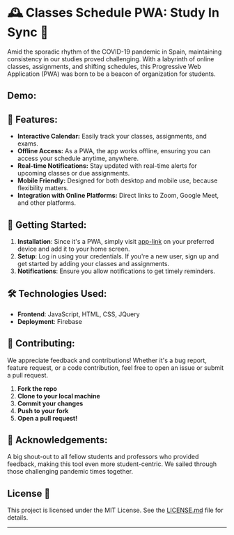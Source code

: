 # 🕰️ Classes Schedule PWA: Study In Sync 📘

Amid the sporadic rhythm of the COVID-19 pandemic in Spain, maintaining consistency in our studies proved challenging. With a labyrinth of online classes, assignments, and shifting schedules, this Progressive Web Application (PWA) was born to be a beacon of organization for students.

## Demo:

## 🌟 Features:

- **Interactive Calendar:** Easily track your classes, assignments, and exams.
- **Offline Access:** As a PWA, the app works offline, ensuring you can access your schedule anytime, anywhere.
- **Real-time Notifications:** Stay updated with real-time alerts for upcoming classes or due assignments.
- **Mobile Friendly:** Designed for both desktop and mobile use, because flexibility matters.
- **Integration with Online Platforms:** Direct links to Zoom, Google Meet, and other platforms.

## 🚀 Getting Started:

1. **Installation**: Since it's a PWA, simply visit [app-link](https://uva-timetable.firebaseapp.com/) on your preferred device and add it to your home screen.
2. **Setup**: Log in using your credentials. If you're a new user, sign up and get started by adding your classes and assignments.
3. **Notifications**: Ensure you allow notifications to get timely reminders.

## 🛠️ Technologies Used:

- **Frontend**: JavaScript, HTML, CSS, JQuery
- **Deployment**: Firebase

## 🤝 Contributing:

We appreciate feedback and contributions! Whether it's a bug report, feature request, or a code contribution, feel free to open an issue or submit a pull request.

1. **Fork the repo**
2. **Clone to your local machine**
3. **Commit your changes**
4. **Push to your fork**
5. **Open a pull request!**

## 🙌 Acknowledgements:

A big shout-out to all fellow students and professors who provided feedback, making this tool even more student-centric. We sailed through those challenging pandemic times together.

## License 📄

This project is licensed under the MIT License. See the [LICENSE.md](LICENSE.md) file for details.

---

